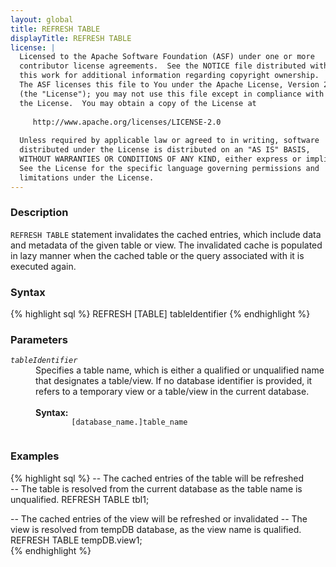 ```yaml
---
layout: global
title: REFRESH TABLE
displayTitle: REFRESH TABLE
license: |
  Licensed to the Apache Software Foundation (ASF) under one or more
  contributor license agreements.  See the NOTICE file distributed with
  this work for additional information regarding copyright ownership.
  The ASF licenses this file to You under the Apache License, Version 2.0
  (the "License"); you may not use this file except in compliance with
  the License.  You may obtain a copy of the License at
 
     http://www.apache.org/licenses/LICENSE-2.0
 
  Unless required by applicable law or agreed to in writing, software
  distributed under the License is distributed on an "AS IS" BASIS,
  WITHOUT WARRANTIES OR CONDITIONS OF ANY KIND, either express or implied.
  See the License for the specific language governing permissions and
  limitations under the License.
---
```


### Description
`REFRESH TABLE` statement invalidates the cached entries, which include data
and metadata of the given table or view. The invalidated cache is populated in
lazy manner when the cached table or the query associated with it is executed again.

### Syntax
{% highlight sql %}
REFRESH [TABLE] tableIdentifier
{% endhighlight %}

### Parameters
<dl>
  <dt><code><em>tableIdentifier</em></code></dt>
  <dd>
    Specifies a table name, which is either a qualified or unqualified name that designates a table/view. If no database identifier is provided, it refers to a temporary view or a table/view in the current database.<br><br>
    <b>Syntax:</b>
      <code>
        [database_name.]table_name
      </code>
  </dd>
</dl>

### Examples
{% highlight sql %}
-- The cached entries of the table will be refreshed  
-- The table is resolved from the current database as the table name is unqualified.
REFRESH TABLE tbl1;

-- The cached entries of the view will be refreshed or invalidated
-- The view is resolved from tempDB database, as the view name is qualified.
REFRESH TABLE tempDB.view1;   
{% endhighlight %}

